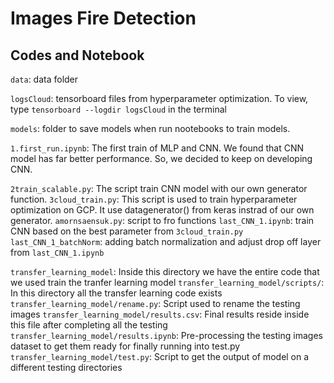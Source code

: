 # Images Fire Detection



## Codes and Notebook
`data`: data folder

`logsCloud`: tensorboard files from hyperparameter optimization. To view, type `tensorboard --logdir logsCloud` in the terminal

`models`: folder to save models when run nootebooks to train models.

`1.first_run.ipynb`: The first train of MLP and CNN. We found that CNN model has far better performance. So, we decided to keep on developing CNN.

`2train_scalable.py`: The script train CNN model with our own generator function.
`3cloud_train.py`: This script is used to train hyperparameter optimization on GCP. It use datagenerator() from keras instrad of our own generator.
`amornsaensuk.py`: script to fro functions
`last_CNN_1.ipynb`: train CNN based on the best parameter from `3cloud_train.py`
`last_CNN_1_batchNorm`: adding batch normalization and adjust drop off layer from `last_CNN_1.ipynb`


`transfer_learning_model`: Inside this directory we have the entire code that we used train the tranfer learning model
`transfer_learning_model/scripts/`: In this directory all the transfer learning code exists
`transfer_learning_model/rename.py`: Script used to rename the testing images
`transfer_learning_model/results.csv`: Final results reside inside this file after completing all the testing
`transfer_learning_model/results.ipynb`: Pre-processing the testing images dataset to get them ready for finally running into test.py
`transfer_learning_model/test.py`: Script to get the output of model on a different testing directories
